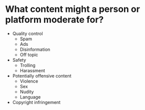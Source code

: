 # What content might a person or platform moderate for?

- Quality control
  - Spam
  - Ads
  - Disinformation
  - Off topic
- Safety
  - Trolling
  - Harassment
- Potentially offensive content
  - Violence
  - Sex
  - Nudity
  - Language
- Copyright infringement
